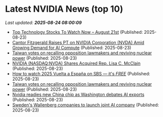 # Latest NVIDIA News (top 10)
_Last updated: **2025-08-24 08:00:09**_

- [Top Technology Stocks To Watch Now – August 21st](https://www.etfdailynews.com/2025/08/23/top-technology-stocks-to-watch-now-august-21st/) (Published: 2025-08-23)
- [Cantor Fitzgerald Raises PT on NVIDIA Corporation (NVDA) Amid Growing Demand for AI Compute](https://consent.yahoo.com/v2/collectConsent?sessionId=1_cc-session_e8126270-03df-46a9-b7ab-caa611ecb1ef) (Published: 2025-08-23)
- [Taiwan votes on recalling opposition lawmakers and reviving nuclear power](https://abcnews.go.com/International/wireStory/taiwan-votes-recalling-opposition-lawmakers-reviving-nuclear-power-124911560) (Published: 2025-08-23)
- [NVIDIA (NASDAQ:NVDA) Shares Acquired Rep. Lisa C. McClain](https://www.etfdailynews.com/2025/08/23/nvidia-nasdaqnvda-shares-acquired-rep-lisa-c-mcclain/) (Published: 2025-08-23)
- [How to watch 2025 Vuelta a España on SBS — it's *FREE*](https://www.techradar.com/how-to-watch/cycling/vuelta-a-espana-2025-free) (Published: 2025-08-23)
- [Taiwan votes on recalling opposition lawmakers and reviving nuclear power](https://www.channelnewsasia.com/east-asia/taiwan-election-opposition-lawmakers-nuclear-power-5310511) (Published: 2025-08-23)
- [Nvidia readies new China chip as Washington debates AI exports](https://economictimes.indiatimes.com/tech/artificial-intelligence/nvidia-readies-new-china-chip-as-washington-debates-ai-exports/articleshow/123466478.cms) (Published: 2025-08-23)
- [Sweden's Wallenberg companies to launch joint AI company](https://economictimes.indiatimes.com/tech/technology/swedens-wallenberg-companies-to-launch-joint-ai-company/articleshow/123466442.cms) (Published: 2025-08-23)
